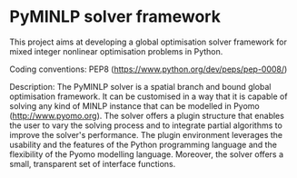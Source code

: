 # PyMINLP solver framework

This project aims at developing a global optimisation solver framework for mixed integer nonlinear optimisation problems in Python.

Coding conventions: PEP8 (https://www.python.org/dev/peps/pep-0008/)

Description:
The PyMINLP solver is a spatial branch and bound global optimisation framework. It can be customised in a way that it is capable of solving any kind of MINLP instance that can be modelled in Pyomo (http://www.pyomo.org). The solver offers a plugin structure that enables the user to vary the solving process and to integrate partial algorithms to improve the solver's performance.
The plugin environment leverages the usability and the features of the Python programming language and the flexibility of the Pyomo modelling language. Moreover, the solver offers a small, transparent set of interface functions.
